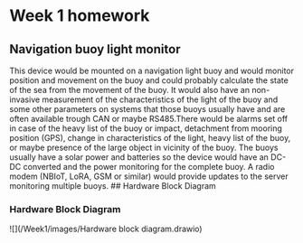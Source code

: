 # Week 1 homework
## Navigation buoy light monitor 

This device would be mounted on a navigation light buoy and would monitor position and movement on the buoy and could probably calculate the state of the sea from the movement of the buoy. It would also have an non-invasive measurement of the characteristics of the light of the buoy and some other parameters on systems that those buoys usually have and are often available trough CAN or maybe RS485.There would be alarms set off in case of the heavy list of the buoy or impact, detachment from mooring position (GPS), change in characteristics of the light, heavy list of the buoy, or maybe presence of the large object in vicinity of the buoy.
The buoys usually have a solar power and batteries so the device would have an DC-DC converted and the power monitoring for the complete buoy. A radio modem (NBIoT, LoRA, GSM or similar) would provide updates to the server monitoring multiple buoys. ## Hardware Block Diagram
### Hardware Block Diagram
![](/Week1/images/Hardware block diagram.drawio)
